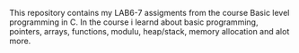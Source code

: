 
This repository contains my LAB6-7 assigments from the course Basic level programming in C.
In the course i learnd about basic programming, pointers, arrays, functions, modulu, heap/stack, memory allocation and alot more.
